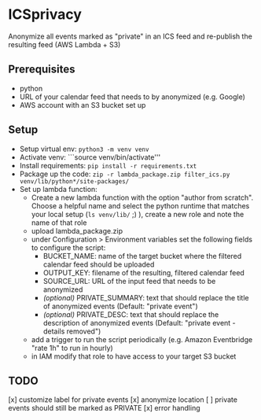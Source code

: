 # ICSprivacy
Anonymize all events marked as "private" in an ICS feed and re-publish the resulting feed (AWS Lambda + S3)

## Prerequisites
- python
- URL of your calendar feed that needs to by anonymized (e.g. Google)
- AWS account with an S3 bucket set up

## Setup
- Setup virtual env: ```python3 -m venv venv```
- Activate venv: ```source venv/bin/activate'''
- Install requirements: ```pip install -r requirements.txt```
- Package up the code: ```zip -r lambda_package.zip filter_ics.py venv/lib/python*/site-packages/```
- Set up lambda function:
  - Create a new lambda function with the option "author from scratch". Choose a helpful name and select the python runtime that matches your local setup (```ls venv/lib/``` ;) ), create a new role and note the name of that role
  - upload lambda_package.zip 
  - under Configuration > Environment variables set the following fields to configure the script:
    - BUCKET_NAME: name of the target bucket where the filtered calendar feed should be uploaded
    - OUTPUT_KEY: filename of the resulting, filtered calendar feed
    - SOURCE_URL: URL of the input feed that needs to be anonymized
    - *(optional)* PRIVATE_SUMMARY: text that should replace the title of anonymized events (Default: "private event")
    - *(optional)* PRIVATE_DESC: text that should replace the description of anonymized events (Default: "private event - details removed")
  - add a trigger to run the script periodically (e.g. Amazon Eventbridge "rate 1h" to run in hourly)
  - in IAM modify that role to have access to your target S3 bucket 

## TODO
[x] customize label for private events
[x] anonymize location
[ ] private events should still be marked as PRIVATE
[x] error handling

